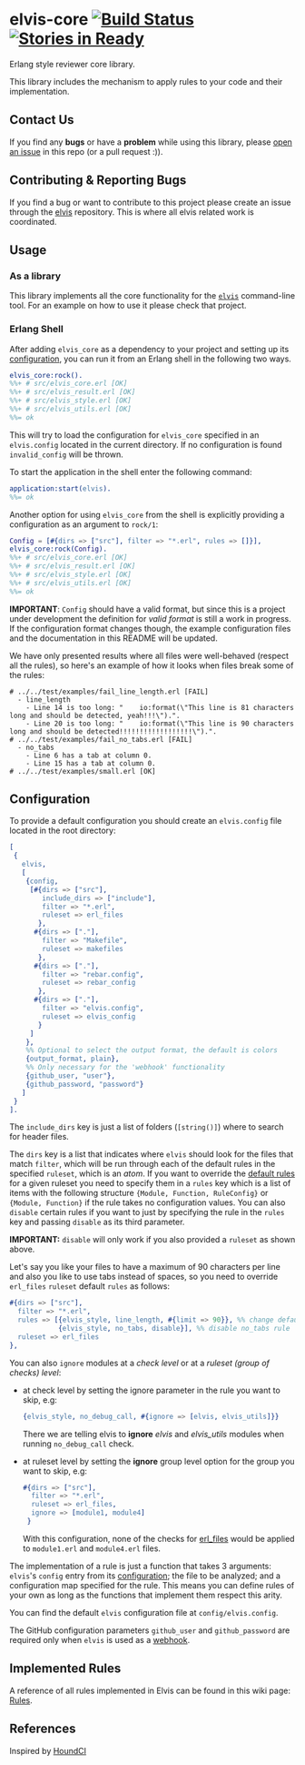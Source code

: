 # elvis-core [![Build Status](https://travis-ci.org/inaka/elvis_core.svg?branch=master)](https://travis-ci.org/inaka/elvis_core) [![Stories in Ready](https://badge.waffle.io/inaka/elvis.png?label=ready&title=Ready)](https://waffle.io/inaka/elvis)

Erlang style reviewer core library.

This library includes the mechanism to apply rules to your code and their
implementation.

## Contact Us
If you find any **bugs** or have a **problem** while using this library, please
[open an issue](https://github.com/inaka/elvis/issues/new) in this repo
(or a pull request :)).

## Contributing & Reporting Bugs

If you find a bug or want to contribute to this project please create an issue through
the [elvis](https://github.com/inaka/elvis) repository. This is where all elvis related
work is coordinated.

## Usage

### As a library

This library implements all the core functionality for the
[`elvis`](https://github.com/inaka/elvis) command-line tool. For an example on
how to use it please check that project.

### Erlang Shell

After adding `elvis_core` as a dependency to your project and setting up its
[configuration](#configuration), you can run it from an Erlang shell in the
following two ways.

```erlang
elvis_core:rock().
%%+ # src/elvis_core.erl [OK]
%%+ # src/elvis_result.erl [OK]
%%+ # src/elvis_style.erl [OK]
%%+ # src/elvis_utils.erl [OK]
%%= ok
```

This will try to load the configuration for `elvis_core` specified in an
`elvis.config` located in the current directory. If no configuration is
found `invalid_config` will be thrown.

To start the application in the shell enter the following command:

```erlang
application:start(elvis).
%%= ok
```

Another option for using `elvis_core` from the shell is explicitly providing a
configuration as an argument to `rock/1`:

```erlang
Config = [#{dirs => ["src"], filter => "*.erl", rules => []}],
elvis_core:rock(Config).
%%+ # src/elvis_core.erl [OK]
%%+ # src/elvis_result.erl [OK]
%%+ # src/elvis_style.erl [OK]
%%+ # src/elvis_utils.erl [OK]
%%= ok
```

**IMPORTANT**: `Config` should have a valid format, but since this is a project
under development the definition for *valid format* is still a work in progress.
If the configuration format changes though, the example configuration files and
the documentation in this README will be updated.

We have only presented results where all files were well-behaved (respect all
the rules), so here's an example of how it looks when files break some of the
rules:

```
# ../../test/examples/fail_line_length.erl [FAIL]
  - line_length
    - Line 14 is too long: "    io:format(\"This line is 81 characters long and should be detected, yeah!!!\").".
    - Line 20 is too long: "    io:format(\"This line is 90 characters long and should be detected!!!!!!!!!!!!!!!!!!\").".
# ../../test/examples/fail_no_tabs.erl [FAIL]
  - no_tabs
    - Line 6 has a tab at column 0.
    - Line 15 has a tab at column 0.
# ../../test/examples/small.erl [OK]
```

## Configuration

To provide a default configuration you should create an `elvis.config` file located
in the root directory:

```erlang
[
 {
   elvis,
   [
    {config,
     [#{dirs => ["src"],
        include_dirs => ["include"],
        filter => "*.erl",
        ruleset => erl_files
       },
      #{dirs => ["."],
        filter => "Makefile",
        ruleset => makefiles
       },
      #{dirs => ["."],
        filter => "rebar.config",
        ruleset => rebar_config
       },
      #{dirs => ["."],
        filter => "elvis.config",
        ruleset => elvis_config
       }
     ]
    },
    %% Optional to select the output format, the default is colors
    {output_format, plain},
    %% Only necessary for the 'webhook' functionality
    {github_user, "user"},
    {github_password, "password"}
   ]
 }
].
```

The `include_dirs` key is just a list of folders (`[string()]`) where to search for
header files.

The `dirs` key is a list that indicates where `elvis` should look for the
files that match `filter`, which will be run through each of the default rules
in the specified `ruleset`, which is an *atom*. If you want to override the
[default rules](https://github.com/inaka/elvis_core/blob/master/src/elvis_rulesets.erl)
for a given ruleset you need to specify them in a `rules` key which is a
list of items with the following structure `{Module, Function, RuleConfig}` or
`{Module, Function}` if the rule takes no configuration values. You can also
`disable` certain rules if you want to just by specifying the rule in the `rules`
key and passing `disable` as its third parameter.

**IMPORTANT:** `disable` will only work if you also provided a `ruleset` as shown above.

Let's say you like your files to have a maximum of 90 characters per line and
also you like to use tabs instead of spaces, so you need to override `erl_files`
`ruleset` default `rules` as follows:

```erlang
#{dirs => ["src"],
  filter => "*.erl",
  rules => [{elvis_style, line_length, #{limit => 90}}, %% change default line_length limit from 100 to 90
            {elvis_style, no_tabs, disable}], %% disable no_tabs rule
  ruleset => erl_files
},
```

You can also `ignore` modules at a _check level_ or at a _ruleset (group of checks) level_:
- at check level by setting the ignore parameter in the rule you want to skip, e.g:
  ```erlang
  {elvis_style, no_debug_call, #{ignore => [elvis, elvis_utils]}}
  ```
  There we are telling elvis to **ignore** _elvis_ and _elvis_utils_ modules when running `no_debug_call` check.

- at ruleset level by setting the **ignore** group level option for the group you want to skip, e.g:
  ```erlang
  #{dirs => ["src"],
    filter => "*.erl",
    ruleset => erl_files,
    ignore => [module1, module4]
   }
  ```
  With this configuration, none of the checks for [erl_files](https://github.com/inaka/elvis_core/blob/master/src/elvis_rulesets.erl#L6-L34) would be applied to `module1.erl` and `module4.erl` files.

The implementation of a rule is just a function that takes 3 arguments: `elvis`'s
`config` entry from its [configuration](#configuration); the file to be
analyzed; and a configuration map specified for the rule. This means you can
define rules of your own as long as the functions that implement them respect
this arity.

You can find the default `elvis` configuration file at `config/elvis.config`.

The GitHub configuration parameters `github_user` and `github_password` are
required only when `elvis` is used as a [webhook](#webhook).

## Implemented Rules

A reference of all rules implemented in Elvis can be found in this wiki page:
[Rules](https://github.com/inaka/elvis/wiki/Rules).

## References

Inspired by [HoundCI][houndci]

  [houndci]: https://houndci.com/
  [config]: http://www.erlang.org/doc/man/config.html
